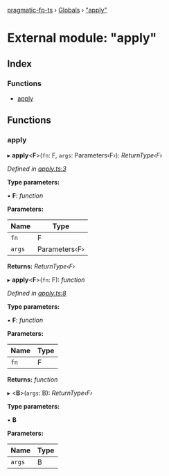 [pragmatic-fp-ts](../README.md) › [Globals](../globals.md) › ["apply"](_apply_.md)

# External module: "apply"

## Index

### Functions

* [apply](_apply_.md#apply)

## Functions

###  apply

▸ **apply**<**F**>(`fn`: F, `args`: Parameters‹F›): *ReturnType‹F›*

*Defined in [apply.ts:3](https://github.com/hermann-p/pragmatic-fp-ts/blob/65c599f/src/apply.ts#L3)*

**Type parameters:**

▪ **F**: *function*

**Parameters:**

Name | Type |
------ | ------ |
`fn` | F |
`args` | Parameters‹F› |

**Returns:** *ReturnType‹F›*

▸ **apply**<**F**>(`fn`: F): *function*

*Defined in [apply.ts:8](https://github.com/hermann-p/pragmatic-fp-ts/blob/65c599f/src/apply.ts#L8)*

**Type parameters:**

▪ **F**: *function*

**Parameters:**

Name | Type |
------ | ------ |
`fn` | F |

**Returns:** *function*

▸ <**B**>(`args`: B): *ReturnType‹F›*

**Type parameters:**

▪ **B**

**Parameters:**

Name | Type |
------ | ------ |
`args` | B |
